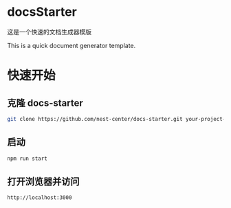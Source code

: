 # docsStarter

这是一个快速的文档生成器模版

This is a quick document generator template.


# 快速开始

## 克隆 docs-starter

```bash
git clone https://github.com/nest-center/docs-starter.git your-project-name
```

## 启动

```bash
npm run start
```

## 打开浏览器并访问

```bash
http://localhost:3000
```
